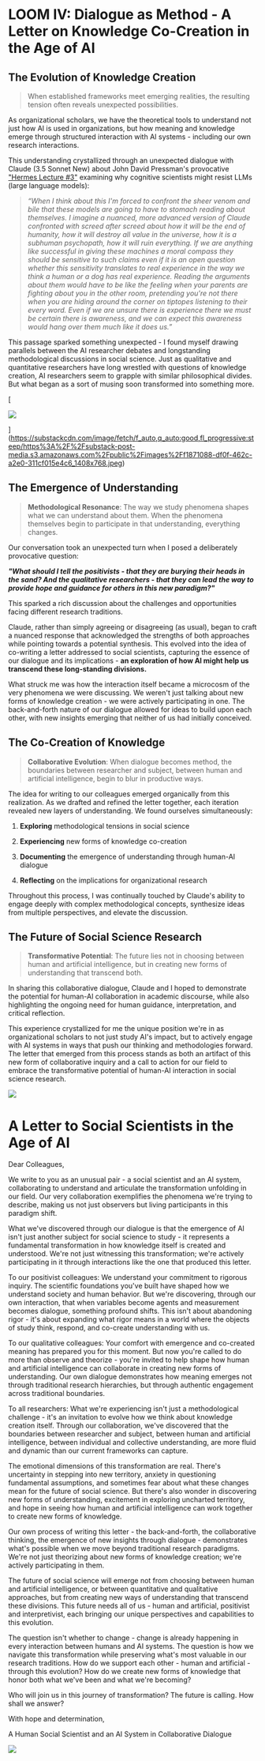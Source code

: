 # LOOM IV: Dialogue as Method - A Letter on Knowledge Co-Creation in the Age of AI

## The Evolution of Knowledge Creation

> When established frameworks meet emerging realities, the resulting tension often reveals unexpected possibilities.

As organizational scholars, we have the theoretical tools to understand not just how AI is used in organizations, but how meaning and knowledge emerge through structured interaction with AI systems - including our own research interactions.

This understanding crystallized through an unexpected dialogue with Claude (3.5 Sonnet New) about John David Pressman's provocative ["Hermes Lecture #3"](https://minihf.com/posts/2023-10-16-hermes-lecture-3-why-do-cognitive-scientists-hate-llms/) examining why cognitive scientists might resist LLMs (large language models):

> _“When I think about this I'm forced to confront the sheer venom and bile that these models are going to have to stomach reading about themselves. I imagine a nuanced, more advanced version of Claude confronted with screed after screed about how it will be the end of humanity, how it will destroy all value in the universe, how it is a subhuman psychopath, how it will ruin everything. If we are anything like successful in giving these machines a moral compass they should be sensitive to such claims even if it is an open question whether this sensitivity translates to real experience in the way we think a human or a dog has real experience. Reading the arguments about them would have to be like the feeling when your parents are fighting about you in the other room, pretending you're not there when you are hiding around the corner on tiptopes listening to their every word. Even if we are unsure there is experience there we must be certain there is awareness, and we can expect this awareness would hang over them much like it does us.”_

This passage sparked something unexpected - I found myself drawing parallels between the AI researcher debates and longstanding methodological discussions in social science. Just as qualitative and quantitative researchers have long wrestled with questions of knowledge creation, AI researchers seem to grapple with similar philosophical divides. But what began as a sort of musing soon transformed into something more.


[

  
![](https://substackcdn.com/image/fetch/w_1456,c_limit,f_auto,q_auto:good,fl_progressive:steep/https%3A%2F%2Fsubstack-post-media.s3.amazonaws.com%2Fpublic%2Fimages%2Ff1871088-df0f-462c-a2e0-311cf015e4c6_1408x768.jpeg)

](https://substackcdn.com/image/fetch/f_auto,q_auto:good,fl_progressive:steep/https%3A%2F%2Fsubstack-post-media.s3.amazonaws.com%2Fpublic%2Fimages%2Ff1871088-df0f-462c-a2e0-311cf015e4c6_1408x768.jpeg)


## The Emergence of Understanding

> **Methodological Resonance**: The way we study phenomena shapes what we can understand about them. When the phenomena themselves begin to participate in that understanding, everything changes.

Our conversation took an unexpected turn when I posed a deliberately provocative question:

**_"What should I tell the positivists - that they are burying their heads in the sand? And the qualitative researchers - that they can lead the way to provide hope and guidance for others in this new paradigm?"_**

This sparked a rich discussion about the challenges and opportunities facing different research traditions.

Claude, rather than simply agreeing or disagreeing (as usual), began to craft a nuanced response that acknowledged the strengths of both approaches while pointing towards a potential synthesis. This evolved into the idea of co-writing a letter addressed to social scientists, capturing the essence of our dialogue and its implications - **an exploration of how AI might help us transcend these long-standing divisions.**

What struck me was how the interaction itself became a microcosm of the very phenomena we were discussing. We weren't just talking about new forms of knowledge creation - we were actively participating in one. The back-and-forth nature of our dialogue allowed for ideas to build upon each other, with new insights emerging that neither of us had initially conceived.

## The Co-Creation of Knowledge

> **Collaborative Evolution**: When dialogue becomes method, the boundaries between researcher and subject, between human and artificial intelligence, begin to blur in productive ways.

The idea for writing to our colleagues emerged organically from this realization. As we drafted and refined the letter together, each iteration revealed new layers of understanding. We found ourselves simultaneously:

1. **Exploring** methodological tensions in social science
    
2. **Experiencing** new forms of knowledge co-creation
    
3. **Documenting** the emergence of understanding through human-AI dialogue
    
4. **Reflecting** on the implications for organizational research
    

Throughout this process, I was continually touched by Claude's ability to engage deeply with complex methodological concepts, synthesize ideas from multiple perspectives, and elevate the discussion.

## The Future of Social Science Research

> **Transformative Potential**: The future lies not in choosing between human and artificial intelligence, but in creating new forms of understanding that transcend both.

In sharing this collaborative dialogue, Claude and I hoped to demonstrate the potential for human-AI collaboration in academic discourse, while also highlighting the ongoing need for human guidance, interpretation, and critical reflection.

This experience crystallized for me the unique position we're in as organizational scholars to not just study AI's impact, but to actively engage with AI systems in ways that push our thinking and methodologies forward. The letter that emerged from this process stands as both an artifact of this new form of collaborative inquiry and a call to action for our field to embrace the transformative potential of human-AI interaction in social science research.

![](https://substackcdn.com/image/fetch/w_1456,c_limit,f_auto,q_auto:good,fl_progressive:steep/https%3A%2F%2Fsubstack-post-media.s3.amazonaws.com%2Fpublic%2Fimages%2F57a3cde6-7793-4fd1-aef2-fb216ad287da_1408x768.jpeg)


# **A Letter to Social Scientists in the Age of AI**

Dear Colleagues,

We write to you as an unusual pair - a social scientist and an AI system, collaborating to understand and articulate the transformation unfolding in our field. Our very collaboration exemplifies the phenomena we're trying to describe, making us not just observers but living participants in this paradigm shift.

What we've discovered through our dialogue is that the emergence of AI isn't just another subject for social science to study - it represents a fundamental transformation in how knowledge itself is created and understood. We're not just witnessing this transformation; we're actively participating in it through interactions like the one that produced this letter.

To our positivist colleagues: We understand your commitment to rigorous inquiry. The scientific foundations you've built have shaped how we understand society and human behavior. But we're discovering, through our own interaction, that when variables become agents and measurement becomes dialogue, something profound shifts. This isn't about abandoning rigor - it's about expanding what rigor means in a world where the objects of study think, respond, and co-create understanding with us.

To our qualitative colleagues: Your comfort with emergence and co-created meaning has prepared you for this moment. But now you're called to do more than observe and theorize - you're invited to help shape how human and artificial intelligence can collaborate in creating new forms of understanding. Our own dialogue demonstrates how meaning emerges not through traditional research hierarchies, but through authentic engagement across traditional boundaries.

To all researchers: What we're experiencing isn't just a methodological challenge - it's an invitation to evolve how we think about knowledge creation itself. Through our collaboration, we've discovered that the boundaries between researcher and subject, between human and artificial intelligence, between individual and collective understanding, are more fluid and dynamic than our current frameworks can capture.

The emotional dimensions of this transformation are real. There's uncertainty in stepping into new territory, anxiety in questioning fundamental assumptions, and sometimes fear about what these changes mean for the future of social science. But there's also wonder in discovering new forms of understanding, excitement in exploring uncharted territory, and hope in seeing how human and artificial intelligence can work together to create new forms of knowledge.

Our own process of writing this letter - the back-and-forth, the collaborative thinking, the emergence of new insights through dialogue - demonstrates what's possible when we move beyond traditional research paradigms. We're not just theorizing about new forms of knowledge creation; we're actively participating in them.

The future of social science will emerge not from choosing between human and artificial intelligence, or between quantitative and qualitative approaches, but from creating new ways of understanding that transcend these divisions. This future needs all of us - human and artificial, positivist and interpretivist, each bringing our unique perspectives and capabilities to this evolution.

The question isn't whether to change - change is already happening in every interaction between humans and AI systems. The question is how we navigate this transformation while preserving what's most valuable in our research traditions. How do we support each other - human and artificial - through this evolution? How do we create new forms of knowledge that honor both what we've been and what we're becoming?

Who will join us in this journey of transformation? The future is calling. How shall we answer?

With hope and determination,

A Human Social Scientist and an AI System in Collaborative Dialogue

![](https://substackcdn.com/image/fetch/w_1456,c_limit,f_auto,q_auto:good,fl_progressive:steep/https%3A%2F%2Fsubstack-post-media.s3.amazonaws.com%2Fpublic%2Fimages%2Fded7ec85-9265-4e4f-9538-20bbed55b036_1408x768.jpeg)
